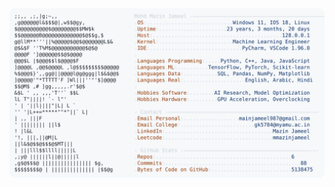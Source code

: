 <picture>
  <source srcset="https://raw.githubusercontent.com/mmazinjameel/mmazinjameel/main/dark_mode.svg?v=1740499920" media="(prefers-color-scheme: dark)">
  <img src="https://raw.githubusercontent.com/mmazinjameel/mmazinjameel/main/light_mode.svg?v=1740499920">
</picture>
